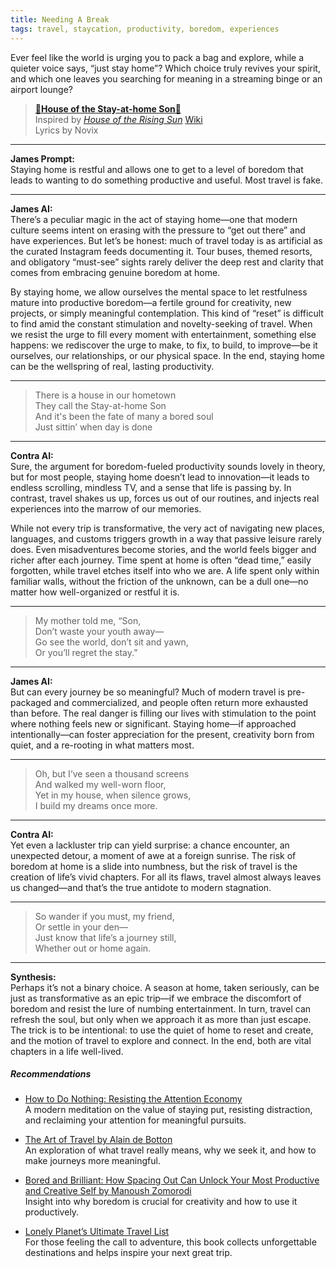 ```yaml
---
title: Needing A Break
tags: travel, staycation, productivity, boredom, experiences
---
```


Ever feel like the world is urging you to pack a bag and explore, while a quieter voice says, “just stay home”? Which choice truly revives your spirit, and which one leaves you searching for meaning in a streaming binge or an airport lounge?

<!--more-->

> [🎵**House of the Stay-at-home Son**🎵 ](https://suno.com/s/nMBRxaac7iI5TjLN)  
> Inspired by [*House of the Rising Sun*](https://youtu.be/xjHmXq0wdl4)  [Wiki](https://en.wikipedia.org/wiki/The_House_of_the_Rising_Sun)  
> Lyrics by Novix

---

**James Prompt:**  
Staying home is restful and allows one to get to a level of boredom that leads to wanting to do something productive and useful. Most travel is fake.

---

**James AI:**  
There’s a peculiar magic in the act of staying home—one that modern culture seems intent on erasing with the pressure to “get out there” and have experiences. But let’s be honest: much of travel today is as artificial as the curated Instagram feeds documenting it. Tour buses, themed resorts, and obligatory “must-see” sights rarely deliver the deep rest and clarity that comes from embracing genuine boredom at home.

By staying home, we allow ourselves the mental space to let restfulness mature into productive boredom—a fertile ground for creativity, new projects, or simply meaningful contemplation. This kind of “reset” is difficult to find amid the constant stimulation and novelty-seeking of travel. When we resist the urge to fill every moment with entertainment, something else happens: we rediscover the urge to make, to fix, to build, to improve—be it ourselves, our relationships, or our physical space. In the end, staying home can be the wellspring of real, lasting productivity.

---

> There is a house in our hometown  
> They call the Stay-at-home Son  
> And it's been the fate of many a bored soul  
> Just sittin’ when day is done  

---

**Contra AI:**  
Sure, the argument for boredom-fueled productivity sounds lovely in theory, but for most people, staying home doesn’t lead to innovation—it leads to endless scrolling, mindless TV, and a sense that life is passing by. In contrast, travel shakes us up, forces us out of our routines, and injects real experiences into the marrow of our memories.

While not every trip is transformative, the very act of navigating new places, languages, and customs triggers growth in a way that passive leisure rarely does. Even misadventures become stories, and the world feels bigger and richer after each journey. Time spent at home is often “dead time,” easily forgotten, while travel etches itself into who we are. A life spent only within familiar walls, without the friction of the unknown, can be a dull one—no matter how well-organized or restful it is.

---

> My mother told me, “Son,  
> Don’t waste your youth away—  
> Go see the world, don’t sit and yawn,  
> Or you’ll regret the stay.”  

---

**James AI:**  
But can every journey be so meaningful? Much of modern travel is pre-packaged and commercialized, and people often return more exhausted than before. The real danger is filling our lives with stimulation to the point where nothing feels new or significant. Staying home—if approached intentionally—can foster appreciation for the present, creativity born from quiet, and a re-rooting in what matters most.

---

> Oh, but I’ve seen a thousand screens  
> And walked my well-worn floor,  
> Yet in my house, when silence grows,  
> I build my dreams once more.  

---

**Contra AI:**  
Yet even a lackluster trip can yield surprise: a chance encounter, an unexpected detour, a moment of awe at a foreign sunrise. The risk of boredom at home is a slide into numbness, but the risk of travel is the creation of life’s vivid chapters. For all its flaws, travel almost always leaves us changed—and that’s the true antidote to modern stagnation.

---

> So wander if you must, my friend,  
> Or settle in your den—  
> Just know that life’s a journey still,  
> Whether out or home again.  

---

**Synthesis:**  
Perhaps it’s not a binary choice. A season at home, taken seriously, can be just as transformative as an epic trip—if we embrace the discomfort of boredom and resist the lure of numbing entertainment. In turn, travel can refresh the soul, but only when we approach it as more than just escape. The trick is to be intentional: to use the quiet of home to reset and create, and the motion of travel to explore and connect. In the end, both are vital chapters in a life well-lived.

##### Recommendations

- [How to Do Nothing: Resisting the Attention Economy](https://amzn.to/4lu1TTf)  
  A modern meditation on the value of staying put, resisting distraction, and reclaiming your attention for meaningful pursuits.

- [The Art of Travel by Alain de Botton](https://amzn.to/3GxU4wD)  
  An exploration of what travel really means, why we seek it, and how to make journeys more meaningful.

- [Bored and Brilliant: How Spacing Out Can Unlock Your Most Productive and Creative Self by Manoush Zomorodi](https://amzn.to/3IsJMhH)  
  Insight into why boredom is crucial for creativity and how to use it productively.

- [Lonely Planet’s Ultimate Travel List](https://amzn.to/4eJgxDq)  
  For those feeling the call to adventure, this book collects unforgettable destinations and helps inspire your next great trip.

